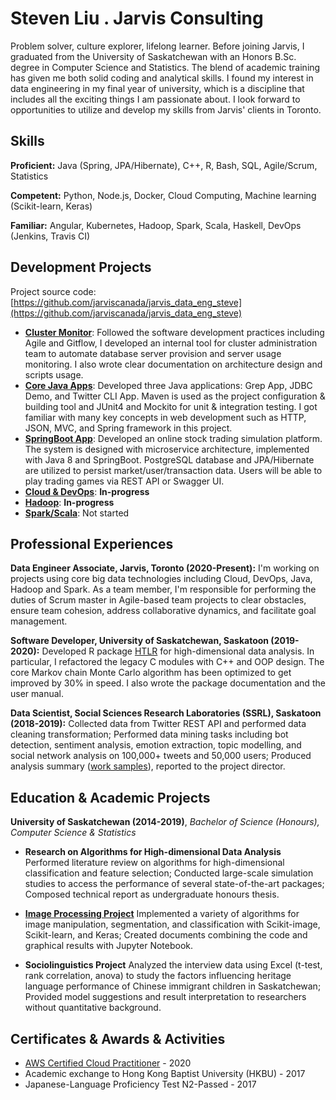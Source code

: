 # Steven Liu . Jarvis Consulting

Problem solver, culture explorer, lifelong learner. Before joining Jarvis, I graduated from the University of Saskatchewan with an Honors B.Sc. degree in Computer Science and Statistics. The blend of academic training has given me both solid coding and analytical skills. I found my interest in data engineering in my final year of university, which is a discipline that includes all the exciting things I am passionate about. I look forward to opportunities to utilize and develop my skills from Jarvis' clients in Toronto.

## Skills

**Proficient:** Java (Spring, JPA/Hibernate), C++, R, Bash, SQL, Agile/Scrum, Statistics

**Competent:** Python, Node.js, Docker, Cloud Computing, Machine learning (Scikit-learn, Keras) 

**Familiar:** Angular, Kubernetes, Hadoop, Spark, Scala, Haskell, DevOps (Jenkins, Travis CI) 

## Development Projects

Project source code: [https://github.com/jarviscanada/jarvis_data_eng_steve](https://github.com/jarviscanada/jarvis_data_eng_steve)

- **[Cluster Monitor](./linux_sql)**: Followed the software development practices including Agile and Gitflow, I developed an internal tool for cluster administration team to automate database server provision and server usage monitoring. I also wrote clear documentation on architecture design and scripts usage.
- **[Core Java Apps](./core_java)**: Developed three Java applications: Grep App, JDBC Demo, and Twitter CLI App. Maven is used as the project configuration & building tool and JUnit4 and Mockito for unit & integration testing. I got familiar with many key concepts in web development such as HTTP, JSON, MVC, and Spring framework in this project.
- **[SpringBoot App](./springboot)**:  Developed an online stock trading simulation platform. The system is designed with microservice architecture, implemented with Java 8 and SpringBoot. PostgreSQL database and JPA/Hibernate are utilized to persist market/user/transaction data. Users will be able to play trading games via REST API or Swagger UI.
- **[Cloud & DevOps](./cloud_devops)**: **In-progress**
- **[Hadoop](./hadoop)**: **In-progress**
- **[Spark/Scala](./spark)**:  Not started

## Professional Experiences

**Data Engineer Associate, Jarvis, Toronto (2020-Present):** I'm working on projects using core big data technologies including Cloud, DevOps, Java, Hadoop and Spark. As a team member, I'm responsible for performing the duties of Scrum master in Agile-based team projects to clear obstacles, ensure team cohesion, address collaborative dynamics, and facilitate goal management.

**Software Developer, University of Saskatchewan, Saskatoon (2019-2020):** Developed R package [HTLR](https://github.com/longhaiSK/HTLR) for high-dimensional data analysis. In particular, I refactored the legacy C modules with C++ and OOP design. The core Markov chain Monte Carlo algorithm has been optimized to get improved by 30% in speed. I also wrote the package documentation and the user manual.

**Data Scientist, Social Sciences Research Laboratories (SSRL), Saskatoon (2018-2019):** Collected data from Twitter REST API and performed data cleaning transformation; Performed data mining tasks including bot detection, sentiment analysis, emotion extraction, topic modelling, and social network analysis on 100,000+ tweets and 50,000 users; Produced analysis summary ([work samples](https://rpubs.com/xil865/)), reported to the project director.

## Education & Academic Projects

**University of Saskatchewan (2014-2019)**, *Bachelor of Science (Honours), Computer Science & Statistics*

- **Research on Algorithms for High-dimensional Data Analysis** Performed literature review on algorithms for high-dimensional classification and feature selection; Conducted large-scale simulation studies to access the performance of several state-of-the-art packages; Composed technical report as undergraduate honours thesis.

- **[Image Processing Project](https://github.com/syumet/imCollec784)** Implemented a variety of algorithms for image manipulation, segmentation, and classification with Scikit-image, Scikit-learn, and Keras; Created documents combining the code and graphical results with Jupyter Notebook.

- **Sociolinguistics Project** Analyzed the interview data using Excel (t-test, rank correlation, anova) to study the factors influencing heritage language performance of Chinese immigrant children in Saskatchewan; Provided model suggestions and result interpretation to researchers without quantitative background.

## Certificates & Awards & Activities

- [AWS Certified Cloud Practitioner](https://www.youracclaim.com/badges/2988693f-1f3d-4e69-91c6-8a56eea889dd/public_url) - 2020
- Academic exchange to Hong Kong Baptist University (HKBU) - 2017
- Japanese-Language Proficiency Test N2-Passed - 2017
